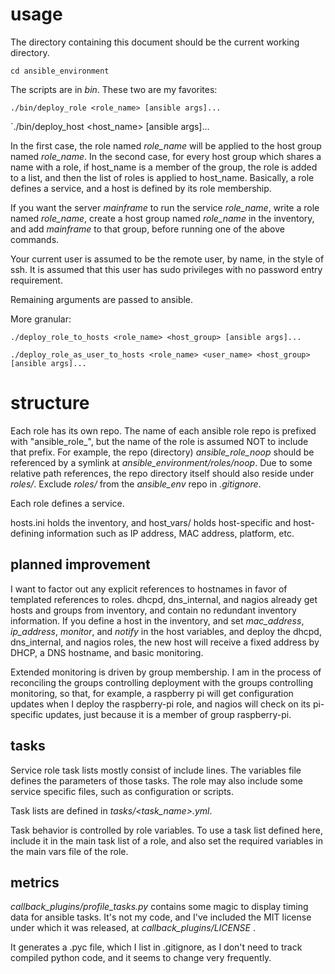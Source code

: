 # usage

The directory containing this document should be the current working directory.

  `cd ansible_environment`

The scripts are in *bin*.  These two are my favorites:

  `./bin/deploy_role <role_name> [ansible args]...`

  `./bin/deploy_host <host_name> [ansible args]...

In the first case, the role named *role_name* will be applied to the host group
named *role_name*.  In the second case, for every host group which shares a
name with a role, if host_name is a member of the group, the role is added to a
list, and then the list of roles is applied to host_name.  Basically, a role
defines a service, and a host is defined by its role membership.

If you want the server *mainframe* to run the service *role_name*, write a role
named *role_name*, create a host group named *role_name* in the inventory, and
add *mainframe* to that group, before running one of the above commands.

Your current user is assumed to be the remote user, by name, in the style of
ssh.  It is assumed that this user has sudo privileges with no password entry
requirement.

Remaining arguments are passed to ansible.

More granular:

  `./deploy_role_to_hosts <role_name> <host_group> [ansible args]...`

  `./deploy_role_as_user_to_hosts <role_name> <user_name> <host_group> [ansible args]...`

# structure

Each role has its own repo.  The name of each ansible role repo is prefixed
with "ansible_role_", but the name of the role is assumed NOT to include that
prefix.  For example, the repo (directory) *ansible_role_noop* should be
referenced by a symlink at *ansible_environment/roles/noop*.  Due to some
relative path references, the repo directory itself should also reside under
*roles/*.  Exclude *roles/* from the *ansible_env* repo in *.gitignore*.

Each role defines a service.

hosts.ini holds the inventory, and host\_vars/ holds host-specific and
host-defining information such as IP address, MAC address, platform, etc.

## planned improvement

I want to factor out any explicit references to hostnames in favor of templated
references to roles.  dhcpd, dns\_internal, and nagios already get hosts and
groups from inventory, and contain no redundant inventory information.  If you
define a host in the inventory, and set *mac\_address*, *ip\_address*,
*monitor*, and *notify* in the host variables, and deploy the dhcpd,
dns\_internal, and nagios roles, the new host will receive a fixed address by
DHCP, a DNS hostname, and basic monitoring.  

Extended monitoring is driven by group membership.  I am in the process of
reconciling the groups controlling deployment with the groups controlling
monitoring, so that, for example, a raspberry pi will get configuration updates
when I deploy the raspberry-pi role, and nagios will check on its pi-specific
updates, just because it is a member of group raspberry-pi.

## tasks

Service role task lists mostly consist of include lines.  The variables file
defines the parameters of those tasks.  The role may also include some service
specific files, such as configuration or scripts.

Task lists are defined in *tasks/&lt;task_name&gt;.yml*.

Task behavior is controlled by role variables.  To use a task list defined
here, include it in the main task list of a role, and also set the required
variables in the main vars file of the role.

## metrics

*callback_plugins/profile_tasks.py* contains some magic to display timing
data for ansible tasks.  It's not my code, and I've included the MIT license
under which it was released, at *callback_plugins/LICENSE* .

It generates a .pyc file, which I list in .gitignore, as I don't need to track
compiled python code, and it seems to change very frequently.
